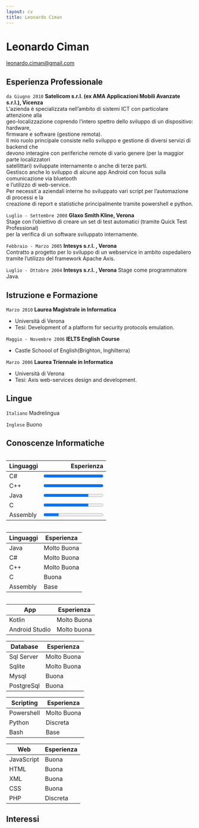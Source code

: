 ```yaml
---
layout: cv
title: Leonardo Ciman
---
```

# Leonardo Ciman

<div id="webaddress">
<a href="leonardo.ciman@gmail.com">leonardo.ciman@gmail.com</a>
</div>


## Esperienza Professionale

`da Giugno 2010`
__Satelicom s.r.l. (ex AMA Applicazioni Mobili Avanzate s.r.l.), Vicenza__  
L'azienda è specializzata nell’ambito di sistemi ICT con particolare attenzione alla  
geo-localizzazione coprendo l’intero spettro dello sviluppo di un dispositivo: hardware,  
firmware e software (gestione remota).  
Il mio ruolo principale consiste nello sviluppo e gestione di diversi servizi di backend che  
devono interagire con periferiche remote di vario genere (per la maggior parte localizzatori  
satellittari) sviluppate internamente o anche di terze parti.  
Gestisco anche lo sviluppo di alcune app Android con focus sulla comunicazione via bluetooth  
e l’utilizzo di web-service.  
Per necessit`a aziendali interne ho sviluppato vari script per l’automazione di processi e la  
creazione di report e statistiche principalmente tramite powershell e python.  

`Luglio - Settembre 2008`
__Glaxo Smith Kline, Verona__  
Stage con l’obiettivo di creare un set di test automatici (tramite Quick Test Professional)  
per la verifica di un software sviluppato internamente.

`Febbraio - Marzo 2005`
__Intesys s.r.l. , Verona__  
Contratto a progetto per lo sviluppo di un webservice in ambito ospedaliero tramite
l’utilizzo del framework Apache Axis.

`Luglio - Ottobre 2004`
__Intesys s.r.l. , Verona__
Stage come programmatore Java.

## Istruzione e Formazione

`Marzo 2010`
__Laurea Magistrale in Informatica__
- Università di Verona
- Tesi: Development of a platform for security protocols emulation.

`Maggio - Novembre 2006`
__IELTS English Course__
- Castle Schoool of English(Brighton, Inghilterra)

`Marzo 2006`
__Laurea Triennale in Informatica__
- Università di Verona
- Tesi: Axis web-services design and development.


## Lingue

`Italiano`
Madrelingua

`Inglese`
Buono

## Conoscenze Informatiche

<div class="row">
  <div class="column">
    
|Linguaggi|Esperienza|
|:--------|----------------------------------------------:|
|C#       |<progress value="100" max="100">70 %</progress>|
|C++      |<progress value="100" max="100">70 %</progress>|
|Java     |<progress value="75" max="100">70 %</progress>|
|C        |<progress value="75" max="100">70 %</progress>|
|Assembly |<progress value="25" max="100">70 %</progress>|
    
  </div>
  <div class="column">
    
|Linguaggi|Esperienza|
|---------|----------|
|Java     |Molto Buona|
|C#       |Molto Buona|
|C++      |Molto Buona|
|C        |Buona      |
|Assembly |Base       |
    
  </div>
</div>

|App      |Esperienza|
|---------|----------|
|Kotlin   |Molto Buona|
|Android Studio|Molto buona|

|Database |Esperienza|
|---------|----------|
|Sql Server|Molto Buona|
|Sqlite    |Molto Buona|
|Mysql     |Buona      |
|PostgreSql|Buona      |

|Scripting|Esperienza|
|---------|----------|
|Powershell|Molto Buona|
|Python   |Discreta  |
|Bash     |Base      |

|Web      |Esperienza|
|---------|----------|
|JavaScript|Buona    |
|HTML     |Buona     |
|XML      |Buona     |
|CSS      |Buona     |
|PHP      |Discreta  |

## Interessi


<!-- ### Footer

Last updated: May 2013 -->


